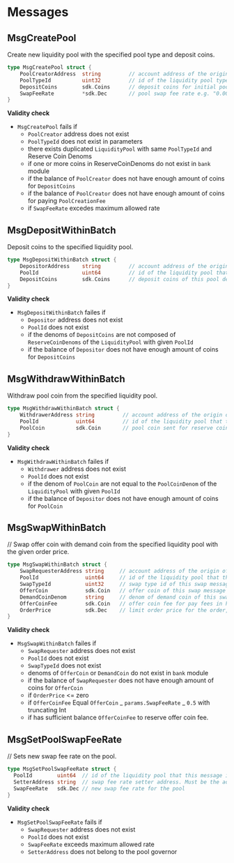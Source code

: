 <!--
order: 4
-->

# Messages

## MsgCreatePool

Create new liquidity pool with the specified pool type and deposit coins.

```go
type MsgCreatePool struct {
	PoolCreatorAddress  string         // account address of the origin of this message
	PoolTypeId          uint32         // id of the liquidity pool type of this new liquidity pool
	DepositCoins        sdk.Coins      // deposit coins for initial pool deposit into this new liquidity pool
	SwapFeeRate         *sdk.Dec       // pool swap fee rate e.g. "0.003000000000000000" if swap fee rate is not provided on pool fixed rate from params will be used
}
```

**Validity check**

- `MsgCreatePool` fails if
  - `PoolCreator` address does not exist
  - `PoolTypeId` does not exist in parameters
  - there exists duplicated `LiquidityPool` with same `PoolTypeId` and Reserve Coin Denoms
  - if one or more coins in ReserveCoinDenoms do not exist in `bank` module
  - if the balance of `PoolCreator` does not have enough amount of coins for `DepositCoins`
  - if the balance of `PoolCreator` does not have enough amount of coins for paying `PoolCreationFee`
  - if `SwapFeeRate` excedes maximum allowed rate

## MsgDepositWithinBatch

Deposit coins to the specified liquidity pool.

```go
type MsgDepositWithinBatch struct {
	DepositorAddress    string         // account address of the origin of this message
	PoolId              uint64         // id of the liquidity pool that this message is belongs to
	DepositCoins 	    sdk.Coins      // deposit coins of this pool deposit message
}
```

**Validity check**

- `MsgDepositWithinBatch` failes if
  - `Depositor` address does not exist
  - `PoolId` does not exist
  - if the denoms of `DepositCoins` are not composed of `ReserveCoinDenoms` of the `LiquidityPool` with given `PoolId`
  - if the balance of `Depositor` does not have enough amount of coins for `DepositCoins`

## MsgWithdrawWithinBatch

Withdraw pool coin from the specified liquidity pool.

```go
type MsgWithdrawWithinBatch struct {
	WithdrawerAddress string         // account address of the origin of this message
	PoolId            uint64         // id of the liquidity pool that this message is belongs to
	PoolCoin          sdk.Coin       // pool coin sent for reserve coin withdraw
}
```

**Validity check**

- `MsgWithdrawWithinBatch` failes if
  - `Withdrawer` address does not exist
  - `PoolId` does not exist
  - if the denom of `PoolCoin` are not equal to the `PoolCoinDenom` of the `LiquidityPool` with given `PoolId`
  - if the balance of `Depositor` does not have enough amount of coins for `PoolCoin`

## MsgSwapWithinBatch

// Swap offer coin with demand coin from the specified liquidity pool with the given order price.

```go
type MsgSwapWithinBatch struct {
	SwapRequesterAddress string     // account address of the origin of this message
	PoolId               uint64     // id of the liquidity pool that this message is belongs to
	SwapTypeId           uint32     // swap type id of this swap message, default 1: InstantSwap, requesting instant swap
	OfferCoin            sdk.Coin   // offer coin of this swap message
	DemandCoinDenom      string     // denom of demand coin of this swap message
	OfferCoinFee         sdk.Coin   // offer coin fee for pay fees in half offer coin
	OrderPrice           sdk.Dec    // limit order price for the order, the price is the exchange ratio of X/Y where X is the amount of the first coin and Y is the amount of the second coin when their denoms are sorted alphabetically
}
```

**Validity check**

- `MsgSwapWithinBatch` failes if
  - `SwapRequester` address does not exist
  - `PoolId` does not exist
  - `SwapTypeId` does not exist
  - denoms of `OfferCoin` or `DemandCoin` do not exist in `bank` module
  - if the balance of `SwapRequester` does not have enough amount of coins for `OfferCoin`
  - if `OrderPrice` <= zero
  - if `OfferCoinFee` Equal `OfferCoin` _ `params.SwapFeeRate` _ `0.5` with truncating Int
  - if has sufficient balance `OfferCoinFee` to reserve offer coin fee.
## MsgSetPoolSwapFeeRate

// Sets new swap fee rate on the pool.

```go
type MsgSetPoolSwapFeeRate struct {
  PoolId        uint64  // id of the liquidity pool that this message is belongs to
  SetterAddress string 	// swap fee rate setter address. Must be the address of pool governor.
  SwapFeeRate   sdk.Dec // new swap fee rate for the pool
}
```

**Validity check**

- `MsgSetPoolSwapFeeRate` fails if
  - `SwapRequester` address does not exist
  - `PoolId` does not exist
  - `SwapFeeRate` exceeds maximum allowed rate
  - `SetterAddress` does not belong to the pool governor

